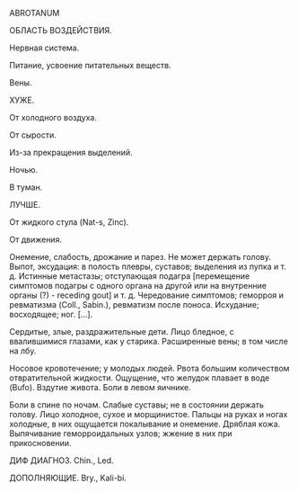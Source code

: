 ABROTANUM

ОБЛАСТЬ ВОЗДЕЙСТВИЯ.

Нервная система.

Питание, усвоение питательных веществ.

Вены.

ХУЖЕ.

От холодного воздуха.

От сырости.

Из-за прекращения выделений.

Ночью.

В туман.

ЛУЧШЕ.

От жидкого стула (Nat-s, Zinc).

От движения.

 

Онемение, слабость, дрожание и парез. Не может держать голову. Выпот, эксудация: в полость плевры, суставов; выделения из пупка и т. д. Истинные метастазы; отступающая подагра [перемещение симптомов подагры с одного органа на другой или на внутренние органы (?) - receding gout] и т. д. Чередование симптомов; геморроя и ревматизма (Coll., Sabin.), ревматизм после поноса. Исхудание; восходящее; ног. [...].

Сердитые, злые, раздражительные дети. Лицо бледное, с ввалившимися глазами, как у старика. Расширенные вены; в том числе на лбу.

Носовое кровотечение; у молодых людей. Рвота большим количеством отвратительной жидкости. Ощущение, что желудок плавает в воде (Bufo). Вздутие живота. Боли в левом яичнике.

Боли в спине по ночам. Слабые суставы; не в состоянии держать голову. Лицо холодное, сухое и морщинистое. Пальцы на руках и ногах холодные, в них ощущается покалывание и онемение. Дряблая кожа. Выпячивание геморроидальных узлов; жжение в них при прикосновении.

ДИФ ДИАГНОЗ. Chin., Led.

ДОПОЛНЯЮЩИЕ. Bry., Kali-bi.